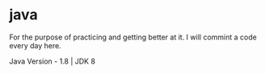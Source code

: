 # java

For the purpose of practicing and getting better at it. I will commint a code every day here.

Java Version - 1.8 | JDK 8
